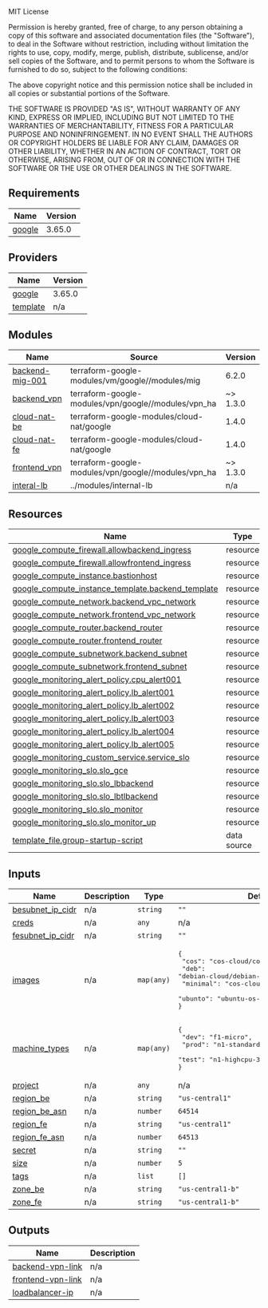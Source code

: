 MIT License

Permission is hereby granted, free of charge, to any person obtaining a copy
of this software and associated documentation files (the "Software"), to deal
in the Software without restriction, including without limitation the rights
to use, copy, modify, merge, publish, distribute, sublicense, and/or sell
copies of the Software, and to permit persons to whom the Software is
furnished to do so, subject to the following conditions:

The above copyright notice and this permission notice shall be included in all
copies or substantial portions of the Software.

THE SOFTWARE IS PROVIDED "AS IS", WITHOUT WARRANTY OF ANY KIND, EXPRESS OR
IMPLIED, INCLUDING BUT NOT LIMITED TO THE WARRANTIES OF MERCHANTABILITY,
FITNESS FOR A PARTICULAR PURPOSE AND NONINFRINGEMENT. IN NO EVENT SHALL THE
AUTHORS OR COPYRIGHT HOLDERS BE LIABLE FOR ANY CLAIM, DAMAGES OR OTHER
LIABILITY, WHETHER IN AN ACTION OF CONTRACT, TORT OR OTHERWISE, ARISING FROM,
OUT OF OR IN CONNECTION WITH THE SOFTWARE OR THE USE OR OTHER DEALINGS IN THE
SOFTWARE.

## Requirements

| Name | Version |
|------|---------|
| <a name="requirement_google"></a> [google](#requirement\_google) | 3.65.0 |

## Providers

| Name | Version |
|------|---------|
| <a name="provider_google"></a> [google](#provider\_google) | 3.65.0 |
| <a name="provider_template"></a> [template](#provider\_template) | n/a |

## Modules

| Name | Source | Version |
|------|--------|---------|
| <a name="module_backend-mig-001"></a> [backend-mig-001](#module\_backend-mig-001) | terraform-google-modules/vm/google//modules/mig | 6.2.0 |
| <a name="module_backend_vpn"></a> [backend\_vpn](#module\_backend\_vpn) | terraform-google-modules/vpn/google//modules/vpn_ha | ~> 1.3.0 |
| <a name="module_cloud-nat-be"></a> [cloud-nat-be](#module\_cloud-nat-be) | terraform-google-modules/cloud-nat/google | 1.4.0 |
| <a name="module_cloud-nat-fe"></a> [cloud-nat-fe](#module\_cloud-nat-fe) | terraform-google-modules/cloud-nat/google | 1.4.0 |
| <a name="module_frontend_vpn"></a> [frontend\_vpn](#module\_frontend\_vpn) | terraform-google-modules/vpn/google//modules/vpn_ha | ~> 1.3.0 |
| <a name="module_interal-lb"></a> [interal-lb](#module\_interal-lb) | ../modules/internal-lb | n/a |

## Resources

| Name | Type |
|------|------|
| [google_compute_firewall.allowbackend_ingress](https://registry.terraform.io/providers/hashicorp/google/3.65.0/docs/resources/compute_firewall) | resource |
| [google_compute_firewall.allowfrontend_ingress](https://registry.terraform.io/providers/hashicorp/google/3.65.0/docs/resources/compute_firewall) | resource |
| [google_compute_instance.bastionhost](https://registry.terraform.io/providers/hashicorp/google/3.65.0/docs/resources/compute_instance) | resource |
| [google_compute_instance_template.backend_template](https://registry.terraform.io/providers/hashicorp/google/3.65.0/docs/resources/compute_instance_template) | resource |
| [google_compute_network.backend_vpc_network](https://registry.terraform.io/providers/hashicorp/google/3.65.0/docs/resources/compute_network) | resource |
| [google_compute_network.frontend_vpc_network](https://registry.terraform.io/providers/hashicorp/google/3.65.0/docs/resources/compute_network) | resource |
| [google_compute_router.backend_router](https://registry.terraform.io/providers/hashicorp/google/3.65.0/docs/resources/compute_router) | resource |
| [google_compute_router.frontend_router](https://registry.terraform.io/providers/hashicorp/google/3.65.0/docs/resources/compute_router) | resource |
| [google_compute_subnetwork.backend_subnet](https://registry.terraform.io/providers/hashicorp/google/3.65.0/docs/resources/compute_subnetwork) | resource |
| [google_compute_subnetwork.frontend_subnet](https://registry.terraform.io/providers/hashicorp/google/3.65.0/docs/resources/compute_subnetwork) | resource |
| [google_monitoring_alert_policy.cpu_alert001](https://registry.terraform.io/providers/hashicorp/google/3.65.0/docs/resources/monitoring_alert_policy) | resource |
| [google_monitoring_alert_policy.lb_alert001](https://registry.terraform.io/providers/hashicorp/google/3.65.0/docs/resources/monitoring_alert_policy) | resource |
| [google_monitoring_alert_policy.lb_alert002](https://registry.terraform.io/providers/hashicorp/google/3.65.0/docs/resources/monitoring_alert_policy) | resource |
| [google_monitoring_alert_policy.lb_alert003](https://registry.terraform.io/providers/hashicorp/google/3.65.0/docs/resources/monitoring_alert_policy) | resource |
| [google_monitoring_alert_policy.lb_alert004](https://registry.terraform.io/providers/hashicorp/google/3.65.0/docs/resources/monitoring_alert_policy) | resource |
| [google_monitoring_alert_policy.lb_alert005](https://registry.terraform.io/providers/hashicorp/google/3.65.0/docs/resources/monitoring_alert_policy) | resource |
| [google_monitoring_custom_service.service_slo](https://registry.terraform.io/providers/hashicorp/google/3.65.0/docs/resources/monitoring_custom_service) | resource |
| [google_monitoring_slo.slo_gce](https://registry.terraform.io/providers/hashicorp/google/3.65.0/docs/resources/monitoring_slo) | resource |
| [google_monitoring_slo.slo_lbbackend](https://registry.terraform.io/providers/hashicorp/google/3.65.0/docs/resources/monitoring_slo) | resource |
| [google_monitoring_slo.slo_lbtlbackend](https://registry.terraform.io/providers/hashicorp/google/3.65.0/docs/resources/monitoring_slo) | resource |
| [google_monitoring_slo.slo_monitor](https://registry.terraform.io/providers/hashicorp/google/3.65.0/docs/resources/monitoring_slo) | resource |
| [google_monitoring_slo.slo_monitor_up](https://registry.terraform.io/providers/hashicorp/google/3.65.0/docs/resources/monitoring_slo) | resource |
| [template_file.group-startup-script](https://registry.terraform.io/providers/hashicorp/template/latest/docs/data-sources/file) | data source |

## Inputs

| Name | Description | Type | Default | Required |
|------|-------------|------|---------|:--------:|
| <a name="input_besubnet_ip_cidr"></a> [besubnet\_ip\_cidr](#input\_besubnet\_ip\_cidr) | n/a | `string` | `""` | no |
| <a name="input_creds"></a> [creds](#input\_creds) | n/a | `any` | n/a | yes |
| <a name="input_fesubnet_ip_cidr"></a> [fesubnet\_ip\_cidr](#input\_fesubnet\_ip\_cidr) | n/a | `string` | `""` | no |
| <a name="input_images"></a> [images](#input\_images) | n/a | `map(any)` | <pre>{<br>  "cos": "cos-cloud/cos-stable",<br>  "deb": "debian-cloud/debian-9",<br>  "minimal": "cos-cloud/cos-stable",<br>  "ubunto": "ubuntu-os-cloud/ubuntu-1804-lts"<br>}</pre> | no |
| <a name="input_machine_types"></a> [machine\_types](#input\_machine\_types) | n/a | `map(any)` | <pre>{<br>  "dev": "f1-micro",<br>  "prod": "n1-standard-1",<br>  "test": "n1-highcpu-32"<br>}</pre> | no |
| <a name="input_project"></a> [project](#input\_project) | n/a | `any` | n/a | yes |
| <a name="input_region_be"></a> [region\_be](#input\_region\_be) | n/a | `string` | `"us-central1"` | no |
| <a name="input_region_be_asn"></a> [region\_be\_asn](#input\_region\_be\_asn) | n/a | `number` | `64514` | no |
| <a name="input_region_fe"></a> [region\_fe](#input\_region\_fe) | n/a | `string` | `"us-central1"` | no |
| <a name="input_region_fe_asn"></a> [region\_fe\_asn](#input\_region\_fe\_asn) | n/a | `number` | `64513` | no |
| <a name="input_secret"></a> [secret](#input\_secret) | n/a | `string` | `""` | no |
| <a name="input_size"></a> [size](#input\_size) | n/a | `number` | `5` | no |
| <a name="input_tags"></a> [tags](#input\_tags) | n/a | `list` | `[]` | no |
| <a name="input_zone_be"></a> [zone\_be](#input\_zone\_be) | n/a | `string` | `"us-central1-b"` | no |
| <a name="input_zone_fe"></a> [zone\_fe](#input\_zone\_fe) | n/a | `string` | `"us-central1-b"` | no |

## Outputs

| Name | Description |
|------|-------------|
| <a name="output_backend-vpn-link"></a> [backend-vpn-link](#output\_backend-vpn-link) | n/a |
| <a name="output_frontend-vpn-link"></a> [frontend-vpn-link](#output\_frontend-vpn-link) | n/a |
| <a name="output_loadbalancer-ip"></a> [loadbalancer-ip](#output\_loadbalancer-ip) | n/a |
